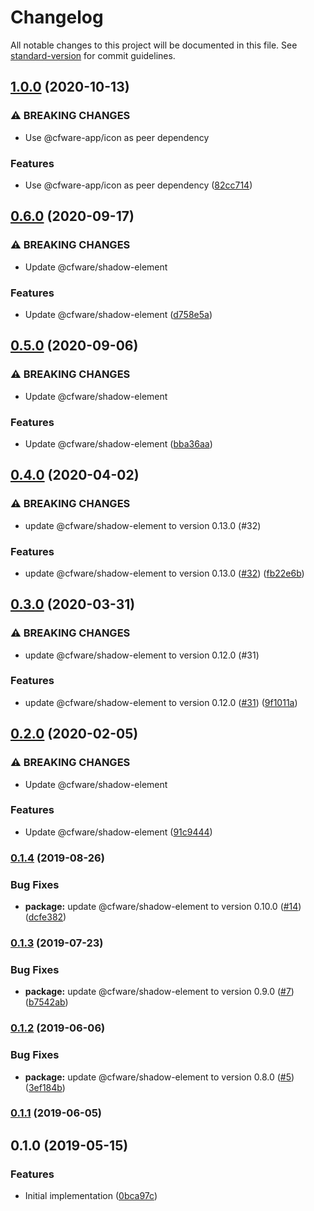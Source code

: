 # Changelog

All notable changes to this project will be documented in this file. See [standard-version](https://github.com/conventional-changelog/standard-version) for commit guidelines.

## [1.0.0](https://www.github.com/cfware/nav-menu/compare/v0.6.0...v1.0.0) (2020-10-13)


### ⚠ BREAKING CHANGES

* Use @cfware-app/icon as peer dependency

### Features

* Use @cfware-app/icon as peer dependency ([82cc714](https://www.github.com/cfware/nav-menu/commit/82cc71463ff3fc76e13180ee7f3ef0f47182001e))

## [0.6.0](https://github.com/cfware/nav-menu/compare/v0.5.0...v0.6.0) (2020-09-17)


### ⚠ BREAKING CHANGES

* Update @cfware/shadow-element

### Features

* Update @cfware/shadow-element ([d758e5a](https://github.com/cfware/nav-menu/commit/d758e5a1a631f589aed69c192eb93eadc2352956))

## [0.5.0](https://github.com/cfware/nav-menu/compare/v0.4.0...v0.5.0) (2020-09-06)


### ⚠ BREAKING CHANGES

* Update @cfware/shadow-element

### Features

* Update @cfware/shadow-element ([bba36aa](https://github.com/cfware/nav-menu/commit/bba36aa8fe40c89d77081c7d4deac3bf3e7b0137))

## [0.4.0](https://github.com/cfware/nav-menu/compare/v0.3.0...v0.4.0) (2020-04-02)


### ⚠ BREAKING CHANGES

* update @cfware/shadow-element to version 0.13.0 (#32)

### Features

* update @cfware/shadow-element to version 0.13.0 ([#32](https://github.com/cfware/nav-menu/issues/32)) ([fb22e6b](https://github.com/cfware/nav-menu/commit/fb22e6bf2ca1262a7489ffeccd0bfceae13a698b))

## [0.3.0](https://github.com/cfware/nav-menu/compare/v0.2.0...v0.3.0) (2020-03-31)


### ⚠ BREAKING CHANGES

* update @cfware/shadow-element to version 0.12.0 (#31)

### Features

* update @cfware/shadow-element to version 0.12.0 ([#31](https://github.com/cfware/nav-menu/issues/31)) ([9f1011a](https://github.com/cfware/nav-menu/commit/9f1011a585f2781658d324e23e007ae97f955104))

## [0.2.0](https://github.com/cfware/nav-menu/compare/v0.1.4...v0.2.0) (2020-02-05)


### ⚠ BREAKING CHANGES

* Update @cfware/shadow-element

### Features

* Update @cfware/shadow-element ([91c9444](https://github.com/cfware/nav-menu/commit/91c9444c86b48a99fa08cb8df5ea74dc5a432137))

### [0.1.4](https://github.com/cfware/nav-menu/compare/v0.1.3...v0.1.4) (2019-08-26)


### Bug Fixes

* **package:** update @cfware/shadow-element to version 0.10.0 ([#14](https://github.com/cfware/nav-menu/issues/14)) ([dcfe382](https://github.com/cfware/nav-menu/commit/dcfe382))

### [0.1.3](https://github.com/cfware/nav-menu/compare/v0.1.2...v0.1.3) (2019-07-23)


### Bug Fixes

* **package:** update @cfware/shadow-element to version 0.9.0 ([#7](https://github.com/cfware/nav-menu/issues/7)) ([b7542ab](https://github.com/cfware/nav-menu/commit/b7542ab))

### [0.1.2](https://github.com/cfware/nav-menu/compare/v0.1.1...v0.1.2) (2019-06-06)


### Bug Fixes

* **package:** update @cfware/shadow-element to version 0.8.0 ([#5](https://github.com/cfware/nav-menu/issues/5)) ([3ef184b](https://github.com/cfware/nav-menu/commit/3ef184b))



### [0.1.1](https://github.com/cfware/nav-menu/compare/v0.1.0...v0.1.1) (2019-06-05)



## 0.1.0 (2019-05-15)


### Features

* Initial implementation ([0bca97c](https://github.com/cfware/nav-menu/commit/0bca97c))
